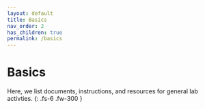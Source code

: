 ```yaml
---
layout: default
title: Basics
nav_order: 2
has_children: true
permalink: /basics
---
```


# Basics

Here, we list documents, instructions, and resources for general lab activties.
{: .fs-6 .fw-300 }
